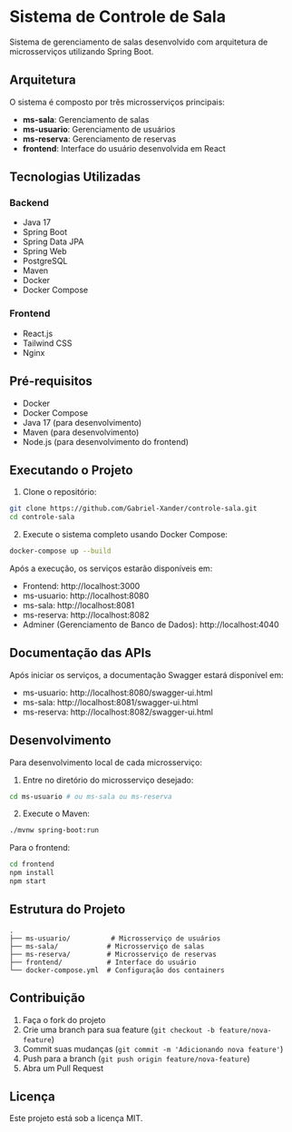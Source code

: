 # Sistema de Controle de Sala

Sistema de gerenciamento de salas desenvolvido com arquitetura de microsserviços utilizando Spring Boot.

## Arquitetura

O sistema é composto por três microsserviços principais:

- **ms-sala**: Gerenciamento de salas
- **ms-usuario**: Gerenciamento de usuários
- **ms-reserva**: Gerenciamento de reservas
- **frontend**: Interface do usuário desenvolvida em React

## Tecnologias Utilizadas

### Backend
- Java 17
- Spring Boot
- Spring Data JPA
- Spring Web
- PostgreSQL
- Maven
- Docker
- Docker Compose

### Frontend
- React.js
- Tailwind CSS
- Nginx

## Pré-requisitos

- Docker
- Docker Compose
- Java 17 (para desenvolvimento)
- Maven (para desenvolvimento)
- Node.js (para desenvolvimento do frontend)

## Executando o Projeto

1. Clone o repositório:
```bash
git clone https://github.com/Gabriel-Xander/controle-sala.git
cd controle-sala
```

2. Execute o sistema completo usando Docker Compose:
```bash
docker-compose up --build
```

Após a execução, os serviços estarão disponíveis em:

- Frontend: http://localhost:3000
- ms-usuario: http://localhost:8080
- ms-sala: http://localhost:8081
- ms-reserva: http://localhost:8082
- Adminer (Gerenciamento de Banco de Dados): http://localhost:4040

## Documentação das APIs

Após iniciar os serviços, a documentação Swagger estará disponível em:

- ms-usuario: http://localhost:8080/swagger-ui.html
- ms-sala: http://localhost:8081/swagger-ui.html
- ms-reserva: http://localhost:8082/swagger-ui.html

## Desenvolvimento

Para desenvolvimento local de cada microsserviço:

1. Entre no diretório do microsserviço desejado:
```bash
cd ms-usuario # ou ms-sala ou ms-reserva
```

2. Execute o Maven:
```bash
./mvnw spring-boot:run
```

Para o frontend:
```bash
cd frontend
npm install
npm start
```

## Estrutura do Projeto

```
.
├── ms-usuario/          # Microsserviço de usuários
├── ms-sala/            # Microsserviço de salas
├── ms-reserva/         # Microsserviço de reservas
├── frontend/           # Interface do usuário
└── docker-compose.yml  # Configuração dos containers
```

## Contribuição

1. Faça o fork do projeto
2. Crie uma branch para sua feature (`git checkout -b feature/nova-feature`)
3. Commit suas mudanças (`git commit -m 'Adicionando nova feature'`)
4. Push para a branch (`git push origin feature/nova-feature`)
5. Abra um Pull Request

## Licença

Este projeto está sob a licença MIT. 
